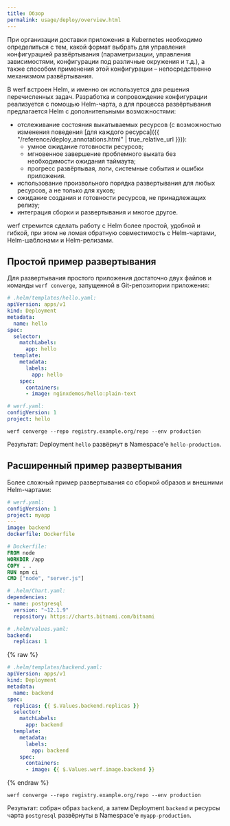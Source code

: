 ```yaml
---
title: Обзор
permalink: usage/deploy/overview.html
---
```


При организации доставки приложения в Kubernetes необходимо определиться с тем, какой формат выбрать для управления конфигурацией развёртывания (параметризации, управления зависимостями, конфигурации под различные окружения и т.д.), а также способом применения этой конфигурации – непосредственно механизмом развёртывания.

В werf встроен Helm, и именно он используется для решения перечисленных задач. Разработка и сопровождение конфигурации реализуется с помощью Helm-чарта, а для процесса развёртывания предлагается Helm c дополнительными возможностями:

- отслеживание состояния выкатываемых ресурсов (с возможностью изменения поведения [для каждого ресурса]({{ "/reference/deploy_annotations.html" | true_relative_url }})):
  - умное ожидание готовности ресурсов;
  - мгновенное завершение проблемного выката без необходимости ожидания таймаута;
  - прогресс развёртывая, логи, системные события и ошибки приложения.
- использование произвольного порядка развертывания для любых ресурсов, а не только для хуков;
- ожидание создания и готовности ресурсов, не принадлежащих релизу;
- интеграция сборки и развертывания и многое другое.

werf стремится сделать работу с Helm более простой, удобной и гибкой, при этом не ломая обратную совместимость с Helm-чартами, Helm-шаблонами и Helm-релизами.

## Простой пример развертывания

Для развертывания простого приложения достаточно двух файлов и команды `werf converge`, запущенной в Git-репозитории приложения:

```yaml
# .helm/templates/hello.yaml:
apiVersion: apps/v1
kind: Deployment
metadata:
  name: hello
spec:
  selector:
    matchLabels:
      app: hello
  template:
    metadata:
      labels:
        app: hello
    spec:
      containers:
      - image: nginxdemos/hello:plain-text
```

```yaml
# werf.yaml:
configVersion: 1
project: hello
```

```shell
werf converge --repo registry.example.org/repo --env production
```

Результат: Deployment `hello` развёрнут в Namespace'е `hello-production`.

## Расширенный пример развертывания

Более сложный пример развертывания со сборкой образов и внешними Helm-чартами:

```yaml
# werf.yaml:
configVersion: 1
project: myapp
---
image: backend
dockerfile: Dockerfile
```

```dockerfile
# Dockerfile:
FROM node
WORKDIR /app
COPY . .
RUN npm ci
CMD ["node", "server.js"]
```

```yaml
# .helm/Chart.yaml:
dependencies:
- name: postgresql
  version: "~12.1.9"
  repository: https://charts.bitnami.com/bitnami
```

```yaml
# .helm/values.yaml:
backend:
  replicas: 1
```

{% raw %}

```yaml
# .helm/templates/backend.yaml:
apiVersion: apps/v1
kind: Deployment
metadata:
  name: backend
spec:
  replicas: {{ $.Values.backend.replicas }}
  selector:
    matchLabels:
      app: backend
  template:
    metadata:
      labels:
        app: backend
    spec:
      containers:
      - image: {{ $.Values.werf.image.backend }}
```

{% endraw %}

```shell
werf converge --repo registry.example.org/repo --env production
```

Результат: собран образ `backend`, а затем Deployment `backend` и ресурсы чарта `postgresql` развёрнуты в Namespace'е `myapp-production`.
